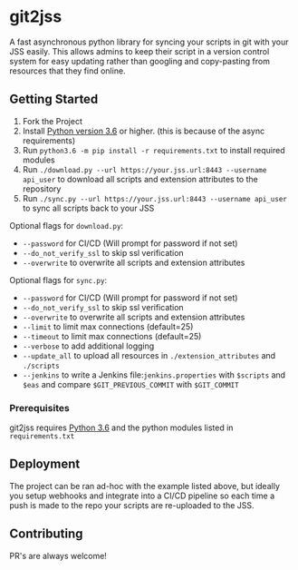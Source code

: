 # git2jss


A fast asynchronous python library for syncing your scripts in git with your JSS easily. This allows admins to keep their script in a version control system for easy updating rather than googling and copy-pasting from resources that they find online.


## Getting Started

1. Fork the Project
2. Install [Python version 3.6](https://www.python.org/downloads/) or higher. (this is because of the async requirements)
3. Run `python3.6 -m pip install -r requirements.txt` to install required modules
4. Run `./download.py --url https://your.jss.url:8443 --username api_user` to download all scripts and extension attributes to the repository
5. Run `./sync.py --url https://your.jss.url:8443 --username api_user` to sync all scripts back to your JSS

Optional flags for `download.py`:

- `--password` for CI/CD (Will prompt for password if not set)
- `--do_not_verify_ssl` to skip ssl verification 
- `--overwrite` to overwrite all scripts and extension attributes

Optional flags for `sync.py`:

- `--password` for CI/CD (Will prompt for password if not set)
- `--do_not_verify_ssl` to skip ssl verification 
- `--overwrite` to overwrite all scripts and extension attributes
- `--limit` to limit max connections (default=25)
- `--timeout` to limit max connections (default=25)
- `--verbose` to add additional logging
- `--update_all` to upload all resources in `./extension_attributes` and `./scripts`
- `--jenkins` to write a Jenkins file:`jenkins.properties` with `$scripts` and `$eas` and compare `$GIT_PREVIOUS_COMMIT` with `$GIT_COMMIT`


### Prerequisites

git2jss requires [Python 3.6](https://www.python.org/downloads/) and the python modules listed in `requirements.txt`


## Deployment

The project can be ran ad-hoc with the example listed above, but ideally you setup webhooks and integrate into a CI/CD pipeline so each time a push is made to the repo your scripts are re-uploaded to the JSS.


## Contributing

PR's are always welcome!
